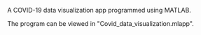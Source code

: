 A COVID-19 data visualization app programmed using MATLAB.

The program can be viewed in "Covid_data_visualization.mlapp".
